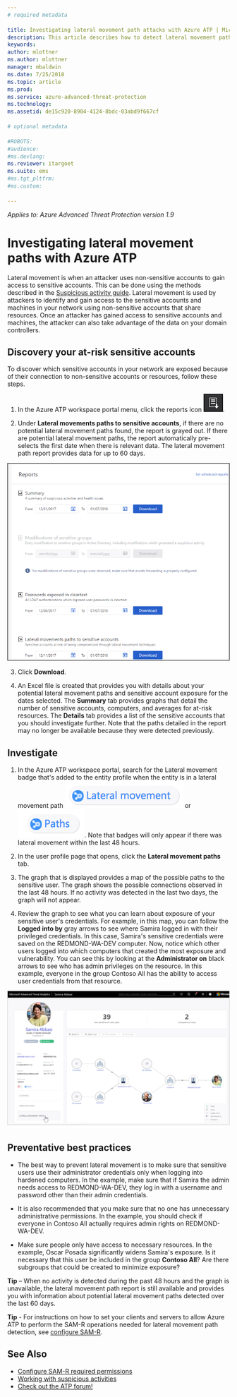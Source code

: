 ```yaml
---
# required metadata

title: Investigating lateral movement path attacks with Azure ATP | Microsoft Docs
description: This article describes how to detect lateral movement path attacks with Azure Advanced Threat Protection (ATP).
keywords:
author: mlottner
ms.author: mlottner
manager: mbaldwin
ms.date: 7/25/2018
ms.topic: article
ms.prod:
ms.service: azure-advanced-threat-protection
ms.technology:
ms.assetid: de15c920-8904-4124-8bdc-03abd9f667cf

# optional metadata

#ROBOTS:
#audience:
#ms.devlang:
ms.reviewer: itargoet
ms.suite: ems
#ms.tgt_pltfrm:
#ms.custom:

---
```


*Applies to: Azure Advanced Threat Protection version 1.9*

# Investigating lateral movement paths with Azure ATP


Lateral movement is when an attacker uses non-sensitive accounts to gain access to sensitive accounts. This can be done using the methods described in the [Suspicious activity guide](suspicious-activity-guide.md). Lateral movement is used by attackers to identify and gain access to the sensitive accounts and machines in your network using non-sensitive accounts that share resources. Once an attacker has gained access to sensitive accounts and machines, the attacker can also take advantage of the data on your domain controllers.


## Discovery your at-risk sensitive accounts

To discover which sensitive accounts in your network are exposed because of their connection to non-sensitive accounts or resources, follow these steps. 

1. In the Azure ATP workspace portal menu, click the reports icon ![reports icon](./media/atp-report-icon.png).

2. Under **Lateral movements paths to sensitive accounts**, if there are no potential lateral movement paths found, the report is grayed out. If there are potential lateral movement paths, the report automatically pre-selects the first date when there is relevant data. The lateral movement path report provides data for up to 60 days.

 ![reports](./media/reports.png)

3. Click **Download**.

4. An Excel file is created that provides you with details about your potential lateral movement paths and sensitive account exposure for the dates selected. The **Summary** tab provides graphs that detail the number of sensitive accounts, computers, and averages for at-risk resources. The **Details** tab provides a list of the sensitive accounts that you should investigate further. Note that the paths detailed in the report may no longer be available because they were detected previously.


## Investigate



1. In the Azure ATP workspace portal, search for the Lateral movement badge that's added to the entity profile when the entity is in a lateral movement path ![lateral icon](./media/lateral-movement-icon.png) or ![path icon](./media/paths-icon.png). Note that badges will only appear if there was lateral movement within the last 48 hours. 

2. In the user profile page that opens, click the **Lateral movement paths** tab. 

3. The graph that is displayed provides a map of the possible paths to the sensitive user. The graph shows the possible connections observed in the last 48 hours. If no activity was detected in the last two days, the graph will not appear. 

4. Review the graph to see what you can learn about exposure of your sensitive user's credentials. For example, in this map, you can follow the **Logged into by** gray arrows to see where Samira logged in with their privileged credentials. In this case, Samira's sensitive credentials were saved on the REDMOND-WA-DEV computer. Now, notice which other users logged into which computers that created the most exposure and vulnerability. You can see this by looking at the **Administrator on** black arrows to see who has admin privileges on the resource. In this example, everyone in the group Contoso All has the ability to access user credentials from that resource.  

 ![user profile lateral movement paths](media/user-profile-lateral-movement-paths.png)


## Preventative best practices

- The best way to prevent lateral movement is to make sure that sensitive users use their administrator credentials only when logging into hardened computers. In the example, make sure that if Samira the admin needs access to REDMOND-WA-DEV, they log in with a username and password other than their admin credentials.

- It is also recommended that you make sure that no one has unnecessary administrative permissions. In the example, you should check if everyone in Contoso All actually requires admin rights on REDMOND-WA-DEV.

- Make sure people only have access to necessary resources. In the example, Oscar Posada significantly widens Samira's exposure. Is it necessary that this user be included in the group **Contoso All**? Are there subgroups that could be created to minimize exposure?

**Tip** – When no activity is detected during the past 48 hours and the graph is unavailable, the lateral movement path report is still available and provides you with information about potential lateral movement paths detected over the last 60 days. 

**Tip** - For instructions on how to set your clients and servers to allow Azure ATP to perform the SAM-R operations needed for lateral movement path detection, see [configure SAM-R](install-atp-step8-samr.md).


## See Also

- [Configure SAM-R required permissions](install-atp-step8-samr.md)
- [Working with suspicious activities](working-with-suspicious-activities.md)
- [Check out the ATP forum!](https://aka.ms/azureatpcommunity)